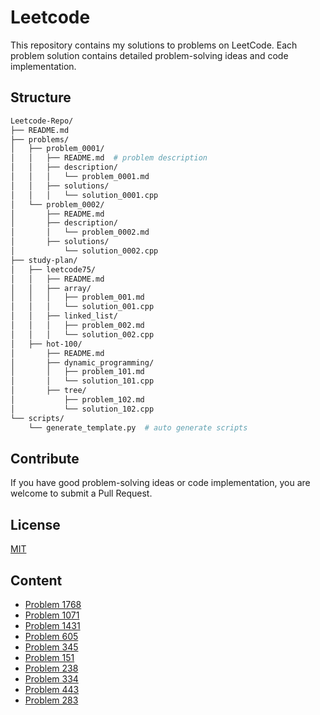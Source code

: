# Leetcode

This repository contains my solutions to problems on LeetCode. Each problem solution contains detailed problem-solving ideas and code implementation.

## Structure

```sh
Leetcode-Repo/
├── README.md
├── problems/
│   ├── problem_0001/
│   │   ├── README.md  # problem description
│   │   ├── description/
│   │   │   └── problem_0001.md
│   │   ├── solutions/
│   │   │   └── solution_0001.cpp
│   └── problem_0002/
│       ├── README.md
│       ├── description/
│       │   └── problem_0002.md
│       ├── solutions/
│           └── solution_0002.cpp
├── study-plan/
│   ├── leetcode75/
│   │   ├── README.md
│   │   ├── array/
│   │   │   ├── problem_001.md
│   │   │   └── solution_001.cpp
│   │   ├── linked_list/
│   │   │   ├── problem_002.md
│   │   │   └── solution_002.cpp
│   ├── hot-100/
│       ├── README.md
│       ├── dynamic_programming/
│       │   ├── problem_101.md
│       │   └── solution_101.cpp
│       ├── tree/
│           ├── problem_102.md
│           └── solution_102.cpp
└── scripts/
    └── generate_template.py  # auto generate scripts
```

## Contribute

If you have good problem-solving ideas or code implementation, you are welcome to submit a Pull Request.

## License

[MIT](LICENSE)

## Content

- [Problem 1768](./study-plan/leetcode75/string/problem_1768/README.md)
- [Problem 1071](./study-plan/leetcode75/string/problem_1071/README.md)
- [Problem 1431](./study-plan/leetcode75/array/problem_1431/README.md)
- [Problem 605](./study-plan/leetcode75/array/problem_605/README.md)
- [Problem 345](./study-plan/leetcode75/string/problem_345/README.md)
- [Problem 151](./study-plan/leetcode75/string/problem_151/README.md)
- [Problem 238](./study-plan/leetcode75/array/problem_238/README.md)
- [Problem 334](./study-plan/leetcode75/array/problem_334/README.md)
- [Problem 443](./study-plan/leetcode75/array/problem_443/README.md)
- [Problem 283](./study-plan/leetcode75/two_point/problem_283/README.md)
